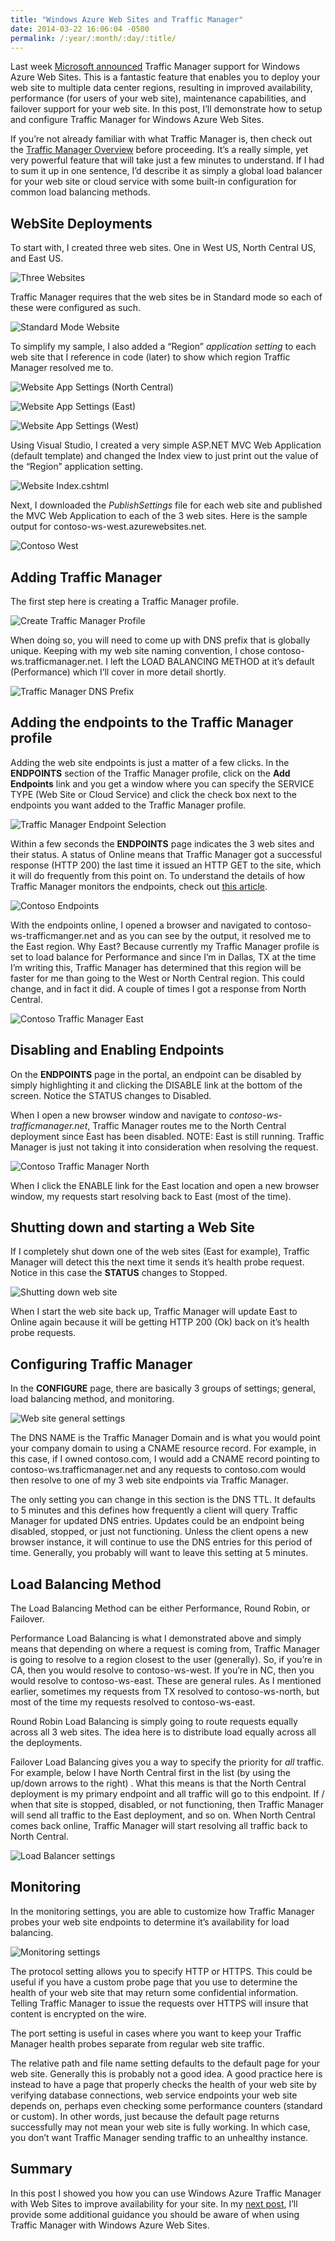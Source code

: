 ```yaml
---
title: "Windows Azure Web Sites and Traffic Manager"
date: 2014-03-22 16:06:04 -0500
permalink: /:year/:month/:day/:title/
---
```


Last week [Microsoft announced](http://blogs.msdn.com/b/windowsazure/archive/2014/03/13/announcing-general-availability-of-oracle-software-on-windows-azure-and-updates-to-windows-azure-traffic-manager.aspx) Traffic Manager support for Windows Azure Web Sites.  This is a fantastic feature that enables you to deploy your web site to multiple data center regions, resulting in improved availability, performance (for users of your web site), maintenance capabilities, and failover support for your web site.  In this post, I’ll demonstrate how to setup and configure Traffic Manager for Windows Azure Web Sites.

If you’re not already familiar with what Traffic Manager is, then check out the [Traffic Manager Overview](http://msdn.microsoft.com/en-us/library/windowsazure/hh744833.aspx) before proceeding.  It’s a really simple, yet very powerful feature that will take just a few minutes to understand.  If I had to sum it up in one sentence, I’d describe it as simply a global load balancer for your web site or cloud service with some built-in configuration for common load balancing methods.

## WebSite Deployments ##

To start with, I created three web sites.  One in West US, North Central US, and East US.

![Three Websites](/assets/img/azure-website-traffic-manager-01.png)

Traffic Manager requires that the web sites be in Standard mode so each of these were configured as such.

![Standard Mode Website](/assets/img/azure-website-traffic-manager-02.png)

To simplify my sample, I also added a “Region” *application setting* to each web site that I reference in code (later) to show which region Traffic Manager resolved me to.

![Website App Settings (North Central)](/assets/img/azure-website-traffic-manager-03.png)

![Website App Settings (East)](/assets/img/azure-website-traffic-manager-04.png)

![Website App Settings (West)](/assets/img/azure-website-traffic-manager-05.png)

Using Visual Studio, I created a very simple ASP.NET MVC Web Application (default template) and changed the Index view to just print out the value of the “Region” application setting.

![Website Index.cshtml](/assets/img/azure-website-traffic-manager-06.png)

Next, I downloaded the *PublishSettings* file for each web site and published the MVC Web Application to each of the 3 web sites.  Here is the sample output for contoso-ws-west.azurewebsites.net.

![Contoso West](/assets/img/azure-website-traffic-manager-07.png)

## Adding Traffic Manager ##

The first step here is creating a Traffic Manager profile.

![Create Traffic Manager Profile](/assets/img/azure-website-traffic-manager-08.png)

When doing so, you will need to come up with DNS prefix that is globally unique.  Keeping with my web site naming convention, I chose contoso-ws.trafficmanager.net.  I left the LOAD BALANCING METHOD at it’s default (Performance) which I’ll cover in more detail shortly.

![Traffic Manager DNS Prefix](/assets/img/azure-website-traffic-manager-09.png)

## Adding the endpoints to the Traffic Manager profile ##

Adding the web site endpoints is just a matter of a few clicks.  In the **ENDPOINTS** section of the Traffic Manager profile, click on the **Add Endpoints** link and you get a window where you can specify the SERVICE TYPE (Web Site or Cloud Service) and click the check box next to the endpoints you want added to the Traffic Manager profile.

![Traffic Manager Endpoint Selection](/assets/img/azure-website-traffic-manager-10.png)

Within a few seconds the **ENDPOINTS** page indicates the 3 web sites and their status.  A status of Online means that Traffic Manager got a successful response (HTTP 200) the last time it issued an HTTP GET to the site, which it will do frequently from this point on.  To understand the details of how Traffic Manager monitors the endpoints, check out [this article](http://msdn.microsoft.com/en-us/library/windowsazure/dn339013.aspx).

![Contoso Endpoints](/assets/img/azure-website-traffic-manager-11.png)

With the endpoints online, I opened a browser and navigated to contoso-ws-trafficmanger.net and as you can see by the output, it resolved me to the East region.  Why East?  Because currently my Traffic Manager profile is set to load balance for Performance and since I’m in Dallas, TX at the time I’m writing this, Traffic Manager has determined that this region will be faster for me than going to the West or North Central region.  This could change, and in fact it did.  A couple of times I got a response from North Central.

![Contoso Traffic Manager East](/assets/img/azure-website-traffic-manager-12.png)

## Disabling and Enabling Endpoints ##

On the **ENDPOINTS** page in the portal, an endpoint can be disabled by simply highlighting it and clicking the DISABLE link at the bottom of the screen.  Notice the STATUS changes to Disabled.

When I open a new browser window and navigate to *contoso-ws-trafficmanager.net*, Traffic Manager routes me to the North Central deployment since East has been disabled.  NOTE: East is still running.  Traffic Manager is just not taking it into consideration when resolving the request.

![Contoso Traffic Manager North](/assets/img/azure-website-traffic-manager-13.png)

When I click the ENABLE link for the East location and open a new browser window, my requests start resolving back to East (most of the time).

## Shutting down and starting a Web Site ##

If I completely shut down one of the web sites (East for example), Traffic Manager will detect this the next time it sends it’s health probe request. Notice in this case the **STATUS** changes to Stopped.

![Shutting down web site](/assets/img/azure-website-traffic-manager-14.png)

When I start the web site back up, Traffic Manager will update East to Online again because it will be getting HTTP 200 (Ok) back on it’s health probe requests.

## Configuring Traffic Manager ##

In the **CONFIGURE** page, there are basically 3 groups of settings; general, load balancing method, and monitoring.

![Web site general settings](/assets/img/azure-website-traffic-manager-15.png)

The DNS NAME is the Traffic Manager Domain and is what you would point your company domain to using a CNAME resource record.  For example, in this case, if I owned contoso.com, I would add a CNAME record pointing to contoso-ws.trafficmanager.net and any requests to contoso.com would then resolve to one of my 3 web site endpoints via Traffic Manager.

The only setting you can change in this section is the DNS TTL.  It defaults to 5 minutes and this defines how frequently a client will query Traffic Manager for updated DNS entries.  Updates could be an endpoint being disabled, stopped, or just not functioning.  Unless the client opens a new browser instance, it will continue to use the DNS entries for this period of time.  Generally, you probably will want to leave this setting at 5 minutes.

## Load Balancing Method ##

The Load Balancing Method can be either Performance, Round Robin, or Failover.

Performance Load Balancing is what I demonstrated above and simply means that depending on where a request is coming from, Traffic Manager is going to resolve to a region closest to the user (generally).  So, if you’re in CA, then you would resolve to contoso-ws-west.  If you’re in NC, then you would resolve to contoso-ws-east.  These are general rules.  As I mentioned earlier, sometimes my requests from TX resolved to contoso-ws-north, but most of the time my requests resolved to contoso-ws-east.

Round Robin Load Balancing is simply going to route requests equally across all 3 web sites.  The idea here is to distribute load equally across all the deployments.

Failover Load Balancing gives you a way to specify the priority for *all* traffic.  For example, below I have North Central first in the list (by using the up/down arrows to the right) .  What this means is that the North Central deployment is my primary endpoint and all traffic will go to this endpoint.  If / when that site is stopped, disabled, or not functioning, then Traffic Manager will send all traffic to the East deployment, and so on.  When North Central comes back online, Traffic Manager will start resolving all traffic back to North Central.

![Load Balancer settings](/assets/img/azure-website-traffic-manager-16.png)

## Monitoring ##

In the monitoring settings, you are able to customize how Traffic Manager probes your web site endpoints to determine it’s availability for load balancing.

![Monitoring settings](/assets/img/azure-website-traffic-manager-17.png)

The protocol setting allows you to specify HTTP or HTTPS.  This could be useful if you have a custom probe page that you use to determine the health of your web site that may return some confidential information.  Telling Traffic Manager to issue the requests over HTTPS will insure that content is encrypted on the wire.

The port setting is useful in cases where you want to keep your Traffic Manager health probes separate from regular web site traffic.

The relative path and file name setting defaults to the default page for your web site.  Generally this is probably not a good idea.  A good practice here is instead to have a page that properly checks the health of your web site by verifying database connections, web service endpoints your web site depends on, perhaps even checking some performance counters (standard or custom).  In other words, just because the default page returns successfully may not mean your web site is fully working.  In which case, you don’t want Traffic Manager sending traffic to an unhealthy instance.

## Summary ##

In this post I showed you how you can use Windows Azure Traffic Manager with Web Sites to improve availability for your site.  In my [next post](http://rickrainey.com/2014/03/25/web-site-affinity-with-windows-azure-traffic-manager/), I’ll provide some additional guidance you should be aware of when using Traffic Manager with Windows Azure Web Sites.
